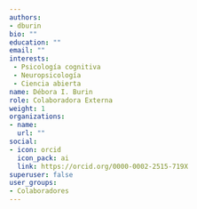 ```yaml
---
authors:
- dburin
bio: ""
education: ""
email: ""
interests:
 - Psicología cognitiva
 - Neuropsicología
 - Ciencia abierta
name: Débora I. Burin
role: Colaboradora Externa
weight: 1
organizations:
- name: 
  url: ""
social:
- icon: orcid
  icon_pack: ai
  link: https://orcid.org/0000-0002-2515-719X
superuser: false
user_groups:
- Colaboradores
---
```

